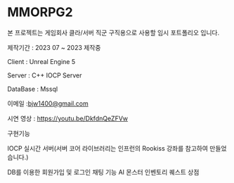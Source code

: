 # MMORPG2

본 프로젝트는 게임회사 클라/서버 직군 구직용으로 사용할 임시 포트폴리오 입니다.

제작기간 : 2023 07 ~ 2023 제작중

Client : Unreal Engine 5


Server : C++ IOCP Server


DataBase : Mssql


이메일 :bjw1400@gmail.com

시연 영상 : https://youtu.be/DkfdnQeZFVw


구현기능

IOCP 실시간 서버(서버 코어 라이브러리는 인프런의 Rookiss 강좌를 참고하여 만들었습니다.)


DB를 이용한 회원가입 및 로그인
채팅 기능
AI 몬스터
인벤토리
퀘스트
상점
